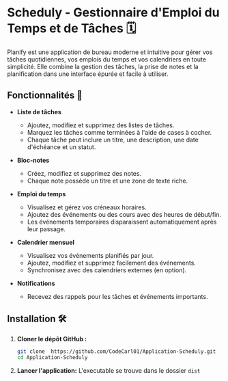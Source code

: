 # Scheduly - Gestionnaire d'Emploi du Temps et de Tâches 🗓️

Planify est une application de bureau moderne et intuitive pour gérer vos tâches quotidiennes, vos emplois du temps et vos calendriers en toute simplicité. Elle combine la gestion des tâches, la prise de notes et la planification dans une interface épurée et facile à utiliser.

## Fonctionnalités 🌟

- **Liste de tâches**
  - Ajoutez, modifiez et supprimez des listes de tâches.
  - Marquez les tâches comme terminées à l'aide de cases à cocher.
  - Chaque tâche peut inclure un titre, une description, une date d'échéance et un statut.

- **Bloc-notes**
  - Créez, modifiez et supprimez des notes.
  - Chaque note possède un titre et une zone de texte riche.

- **Emploi du temps**
  - Visualisez et gérez vos créneaux horaires.
  - Ajoutez des événements ou des cours avec des heures de début/fin.
  - Les événements temporaires disparaissent automatiquement après leur passage.

- **Calendrier mensuel**
  - Visualisez vos événements planifiés par jour.
  - Ajoutez, modifiez et supprimez facilement des événements.
  - Synchronisez avec des calendriers externes (en option).

- **Notifications**
  - Recevez des rappels pour les tâches et événements importants.

## Installation 🛠️

1. **Cloner le dépôt GitHub :**
   ```bash
   git clone  https://github.com/CodeCarl01/Application-Scheduly.git
   cd Application-Scheduly
   ```
2. **Lancer l'application:**
    L'executable se trouve dans le dossier `dist`
